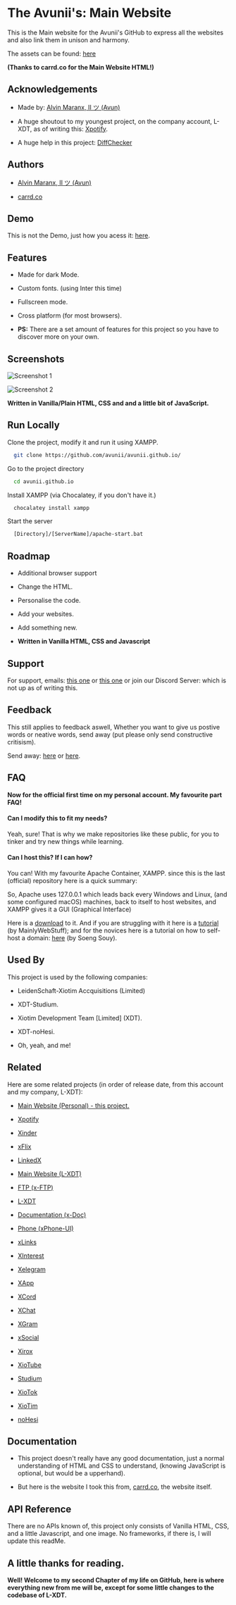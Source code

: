 # The Avunii's: Main Website

This is the Main website for the Avunii's GitHub to express all the websites and also link them in unison and harmony.

The assets can be found: [here](https://carrd.co/)

**(Thanks to carrd.co for the Main Website HTML!)**

## Acknowledgements

- Made by: [Alvin Maranx, II ツ (Avun)](https://github.com/avunii/)

- A huge shoutout to my youngest project, on the company account, L-XDT, as of writing this: [Xpotify](https://github.com/l-xdt/xpotify).

- A huge help in this project: [DiffChecker](https://www.diffchecker.com/)

## Authors

- [Alvin Maranx, II ツ (Avun)](https://www.github.com/avunii)

- [carrd.co](https://carrd.co)

## Demo

This is not the Demo, just how you acess it: [here](https://avunii.github.io).

## Features

- Made for dark Mode.

- Custom fonts. (using Inter this time)

- Fullscreen mode.

- Cross platform (for most browsers).

- **PS:** There are a set amount of features for this project so you have to discover more on your own.

## Screenshots

![Screenshot 1](Screenshots/Screenshot_1.jpg)

![Screenshot 2](Screenshots/Screenshot_2.jpg)

**Written in Vanilla/Plain HTML, CSS and and a little bit of JavaScript.**

## Run Locally

Clone the project, modify it and run it using XAMPP.

```bash
  git clone https://github.com/avunii/avunii.github.io/
```

Go to the project directory

```bash
  cd avunii.github.io
```

Install XAMPP (via Chocalatey, if you don't have it.)

```bash
  chocalatey install xampp
```

Start the server

```bash
  [Directory]/[ServerName]/apache-start.bat
```

## Roadmap

- Additional browser support

- Change the HTML.

- Personalise the code.

- Add your websites.

- Add something new.

- **Written in Vanilla HTML, CSS and Javascript**

## Support

For support, emails: [this one](mailto:avunii@hotmail.com) or [this one](mailto:leidenschaft.tech@hotmail.com) or join our Discord Server: which is not up as of writing this.

## Feedback

This still applies to feedback aswell, Whether you want to give us postive words or neative words, send away (put please only send constructive critisism).

Send away: [here](mailto:avunii@hotmail.com) or [here](mailto:leidenschaft.tech@hotmail.com).

## FAQ

**Now for the official first time on my personal account. My favourite part FAQ!**

#### Can I modify this to fit my needs?

Yeah, sure! That is why we make repositories like these public, for you to tinker and try new things while learning.

#### Can I host this? If I can how?

You can! With my favourite Apache Container, XAMPP. since this is the last (official) repository here is a quick summary:

So, Apache uses 127.0.0.1 which leads back every Windows and Linux, (and some configured macOS) machines, back to itself to host websites, and XAMPP gives it a GUI (Graphical Interface)

Here is a [download](https://www.apachefriends.org/download.html) to it. And if you are struggling with it here is a [tutorial](https://www.youtube.com/watch?v=LzucEZh4_no) (by MainlyWebStuff); and for the novices here is a tutorial on how to self-host a domain: [here](https://www.youtube.com/watch?v=_eQGAJVtRCs) (by Soeng Souy).

## Used By

This project is used by the following companies:

- LeidenSchaft-Xiotim Accquisitions (Limited)

- XDT-Studium.

- Xiotim Development Team [Limited] (XDT).

- XDT-noHesi.

- Oh, yeah, and me!

## Related

Here are some related projects (in order of release date, from this account and my company, L-XDT):

- [Main Website (Personal) - this project.](https://github.com/avunii/avunii.github.io)

- [Xpotify ](https://github.com/l-xdt/xpotify/)

- [Xinder](https://github.com/l-xdt/xinder/)

- [xFlix](https://github.com/l-xdt/xflix/)

- [LinkedX](https://github.com/l-xdt/linkedx/)

- [Main Website (L-XDT)](https://github.com/l-xdt/l-xdt.github.io/)

- [FTP (x-FTP)](https://github.com/l-xdt/ftp/)

- [L-XDT](https://github.com/l-xdt/l-xdt/)

- [Documentation (x-Doc)](https://github.com/l-xdt/documentation/)

- [Phone (xPhone-UI)](https://github.com/l-xdt/phone/)

- [xLinks](https://github.com/l-xdt/xlinks/)

- [XInterest](https://github.com/l-xdt/xinterest/)

- [Xelegram](https://github.com/l-xdt/xelegram/)

- [XApp](https://github.com/l-xdt/xapp/)

- [XCord](https://github.com/l-xdt/xcord/)

- [XChat](https://github.com/l-xdt/xchat/)

- [XGram](https://github.com/l-xdt/xgram/)

- [xSocial](https://github.com/l-xdt/xSocial/)

- [Xirox](https://github.com/l-xdt/xirox/)

- [XioTube](https://github.com/l-xdt/xiotube/)

- [Studium](https://github.com/l-xdt/studium/)

- [XioTok](https://github.com/l-xdt/xiotok/)

- [XioTim](https://github.com/l-xdt/xiotim/)

- [noHesi](https://github.com/l-xdt/no-hesi/)

## Documentation

- This project doesn't really have any good documentation, just a normal understanding of HTML and CSS to understand, (knowing JavaScript is optional, but would be a upperhand).

- But here is the website I took this from, [carrd.co](https://carrd.co), the website itself.

## API Reference

There are no APIs known of, this project only consists of Vanilla HTML, CSS, and a little Javascript, and  one image. No frameworks, if there is, I will update this readMe.

## A little thanks for reading.

**Well! Welcome to my second Chapter of my life on GitHub, here is where everything new from me will be, except for some little changes to the codebase of L-XDT.**
